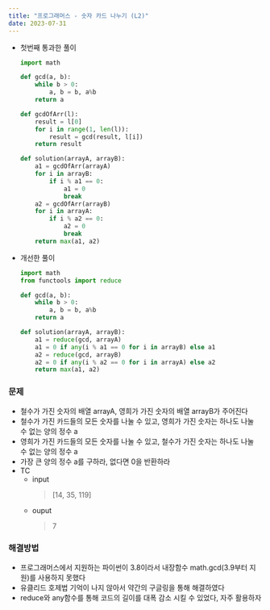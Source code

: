 ```yaml
---
title: "프로그래머스 - 숫자 카드 나누기 (L2)"
date: 2023-07-31
---
```


- 첫번째 통과한 풀이
    ```python
    import math

    def gcd(a, b):
        while b > 0:
            a, b = b, a%b
        return a

    def gcdOfArr(l):
        result = l[0]
        for i in range(1, len(l)):
            result = gcd(result, l[i])
        return result

    def solution(arrayA, arrayB):
        a1 = gcdOfArr(arrayA)
        for i in arrayB:
            if i % a1 == 0:
                a1 = 0
                break
        a2 = gcdOfArr(arrayB)
        for i in arrayA:
            if i % a2 == 0:
                a2 = 0
                break
        return max(a1, a2)
    ```

- 개선한 풀이
    ```python
    import math
    from functools import reduce

    def gcd(a, b):
        while b > 0:
            a, b = b, a%b
        return a

    def solution(arrayA, arrayB):
        a1 = reduce(gcd, arrayA)
        a1 = 0 if any(i % a1 == 0 for i in arrayB) else a1
        a2 = reduce(gcd, arrayB)
        a2 = 0 if any(i % a2 == 0 for i in arrayA) else a2
        return max(a1, a2)
    ```

### 문제

- 철수가 가진 숫자의 배열 arrayA, 영희가 가진 숫자의 배열 arrayB가 주어진다
- 철수가 가진 카드들의 모든 숫자를 나눌 수 있고, 영희가 가진 숫자는 하나도 나눌 수 없는 양의 정수 a
- 영희가 가진 카드들의 모든 숫자를 나눌 수 있고, 철수가 가진 숫자는 하나도 나눌 수 없는 양의 정수 a
- 가장 큰 양의 정수 a를 구하라, 없다면 0을 반환하라
- TC
  - input
    > [14, 35, 119]
  - ouput
    > 7

### 해결방법

- 프로그래머스에서 지원하는 파이썬이 3.8이라서 내장함수 math.gcd(3.9부터 지원)를 사용하지 못했다
- 유클리드 호제법 기억이 나지 않아서 약간의 구글링을 통해 해결하였다
- reduce와 any함수를 통해 코드의 길이를 대폭 감소 시킬 수 있었다, 자주 활용하자
